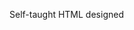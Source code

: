Self-taught HTML designed
              
 
 
 
      
 
 
                                                                                                                                                                                                                                                                        